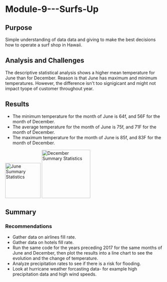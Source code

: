 # Module-9---Surfs-Up


## Purpose

Simple understanding of data data and giving to make the best decisions how to operate a surf shop in Hawaii.

## Analysis and Challenges

The descriptive statistical analysis shows a higher mean temperature for June than for December. Reason is that June has maximum and minimum temperatures. However, the difference isn't too signigicant and might not impact tyope of customer throughout year. 

## Results

- The minimum temperature for the month of June is 64f, and 56F for the month of December. 
- The average temperature for the month of June is 75f, and 71F for the month of December.
- The maximum temperature for the month of June is 85f, and 83F for the month of December.

<img width="113" alt="June Summary Statistics" src="https://user-images.githubusercontent.com/60243906/106535694-e387c880-649a-11eb-87e8-4facd683ecd6.png">

<img width="155" alt="December Summary Statistics" src="https://user-images.githubusercontent.com/60243906/106535696-e4b8f580-649a-11eb-973a-47882d7a6aa7.png">


## Summary

### Recommendations

- Gather data on airlines fill rate. 
- Gather data on hotels fill rate. 
- Run the same code for the years preceding 2017 for the same months of June and December, then plot the results into a line chart to see the evolution and the change of temperature.
- Analyze precipitation rates to see if there is a risk for flooding.
- Look at hurricane weather forcasting data- for example high precipitation data and high wind speeds.
